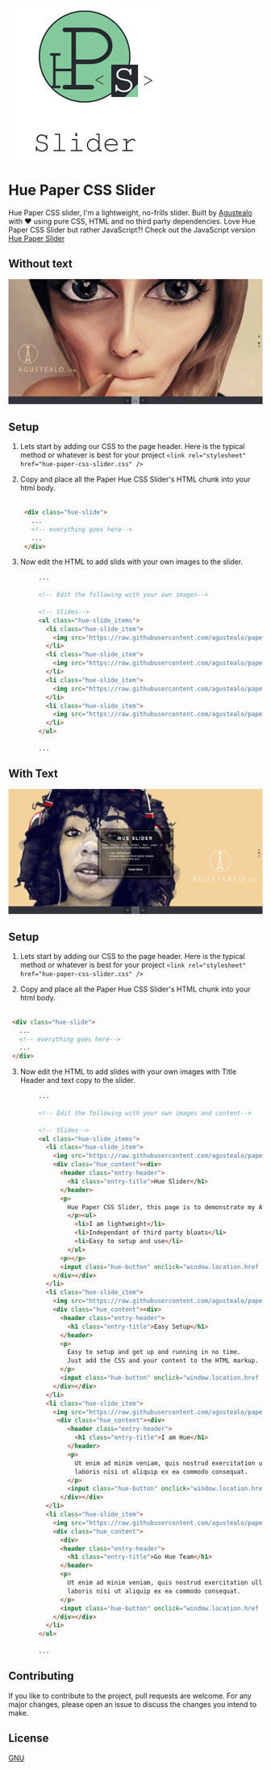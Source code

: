 ![Paper Logo](https://raw.githubusercontent.com/agustealo/paper-project-assets/master/images/PaperHueSlider/Paper-Slider-Logo.png?raw=true)

# Hue Paper CSS Slider
Hue Paper CSS slider, I'm a lightweight, no-frills slider. Built by [Agustealo](https://agustealo.com "Agustealo") with :heart: using pure CSS, HTML and no third party dependencies.
Love Hue Paper CSS Slider but rather JavaScript?! Check out the JavaScript version [Hue Paper Slider](https://github.com/agustealo/Hue-Paper-Slider "Hue Paper Slider")

## Without text
![Hue Slider Screenshot](https://raw.githubusercontent.com/agustealo/paper-project-assets/master/images/PaperHueSlider/screenshot-withOutText.jpg?raw=true)

## Setup

1. Lets start by adding our CSS to the page header. Here is the typical method or whatever is best for your project ```<link rel="stylesheet" href="hue-paper-css-slider.css" /> ``` 

2. Copy and place all the Paper Hue CSS Slider's HTML chunk into your html body.

   ```html
   
    <div class="hue-slide">
      ...
      <!-- everything goes here-->   
      ... 
    </div>
   
   ```

3. Now edit the HTML to add slids with your own images to the slider.

   ```html
        ...

        <!-- Edit the following with your own images-->
        
        <!-- Slides-->
        <ul class="hue-slide_items">
          <li class="hue-slide_item">
            <img src="https://raw.githubusercontent.com/agustealo/paper-project-assets/master/images/graphics/hue-slider-img-1.jpg"/>
          </li>
          <li class="hue-slide_item">
            <img src="https://raw.githubusercontent.com/agustealo/paper-project-assets/master/images/graphics/hue-slider-img-2.jpg"/>
          </li>
          <li class="hue-slide_item">
            <img src="https://raw.githubusercontent.com/agustealo/paper-project-assets/master/images/graphics/hue-slider-img-3.jpg"/>
          </li>
          <li class="hue-slide_item">
            <img src="https://raw.githubusercontent.com/agustealo/paper-project-assets/master/images/graphics/hue-slider-img-4.jpg"/>
          </li>
        </ul>

        ...
   ```


## With Text
![Hue Slider Screenshot](https://raw.githubusercontent.com/agustealo/paper-project-assets/master/images/PaperHueSlider/screenshot-withText.jpg?raw=true)

## Setup

1. Lets start by adding our CSS to the page header. Here is the typical method or whatever is best for your project ```<link rel="stylesheet" href="hue-paper-css-slider.css" /> ``` 

2.  Copy and place all the Paper Hue CSS Slider's HTML chunk into your html body.

   ```html
   
    <div class="hue-slide">
      ...
      <!-- everything goes here-->   
      ... 
    </div>
   
   ```

3. Now edit the HTML to add slides with your own images with Title Header and text copy to the slider.

   ```html
        ...

        <!-- Edit the following with your own images and content-->
        
        <!-- Slides-->
        <ul class="hue-slide_items">
          <li class="hue-slide_item">
            <img src="https://raw.githubusercontent.com/agustealo/paper-project-assets/master/images/graphics/hue-slider-img-1.jpg"/>
            <div class="hue_content"><div>
              <header class="entry-header">
                <h1 class="entry-title">Hue Slider</h1>
              </header>
              <p>
                Hue Paper CSS Slider, this page is to demonstrate my Awesome features.
                </p><ul>
                  <li>I am lightweight</li>
                  <li>Independant of third party bloats</li>
                  <li>Easy to setup and use</li>
                </ul>
              <p></p>
              <input class="hue-button" onclick="window.location.href = '#hue-container'" type="button" value="Read More">
            </div></div>
          </li>
          <li class="hue-slide_item">
            <img src="https://raw.githubusercontent.com/agustealo/paper-project-assets/master/images/graphics/hue-slider-img-2.jpg"/>
            <div class="hue_content"><div>
              <header class="entry-header">
                <h1 class="entry-title">Easy Setup</h1>
              </header>
              <p>
                Easy to setup and get up and running in no time.
                Just add the CSS and your content to the HTML markup.
              </p>
              <input class="hue-button" onclick="window.location.href = '#hue-setup'" type="button" value="Read More">
            </div></div>
          </li>
          <li class="hue-slide_item">
            <img src="https://raw.githubusercontent.com/agustealo/paper-project-assets/master/images/graphics/hue-slider-img-3.jpg"/>
             <div class="hue_content"><div>
                <header class="entry-header">
                  <h1 class="entry-title">I am Hue</h1>
                </header>
                <p>
                  Ut enim ad minim veniam, quis nostrud exercitation ullamco
                  laboris nisi ut aliquip ex ea commodo consequat.
                </p>
                <input class="hue-button" onclick="window.location.href = '#'" type="button" value="Read More">
              </div></div>
          </li>
          <li class="hue-slide_item">
            <img src="https://raw.githubusercontent.com/agustealo/paper-project-assets/master/images/graphics/hue-slider-img-4.jpg"/>
            <div class="hue_content">
              <div>
              <header class="entry-header">
                <h1 class="entry-title">Go Hue Team</h1>
              </header>
              <p>
                Ut enim ad minim veniam, quis nostrud exercitation ullamco
                laboris nisi ut aliquip ex ea commodo consequat.
              </p>
              <input class="hue-button" onclick="window.location.href = '#'" type="button" value="Read More">
            </div></div>
          </li>
        </ul>

        ...
   ```
   
## Contributing

If you like to contribute to the project, pull requests are welcome. For any major changes, please open an issue to discuss the changes you intend to make.

## License

[GNU](https://choosealicense.com/licenses/gpl-3.0/)

